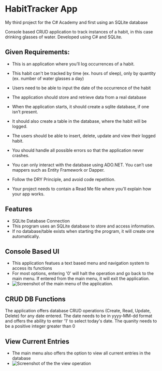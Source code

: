 # HabitTracker App
My third project for the C# Academy and first using an SQLite database

Console based CRUD application to track instances of a habit, in this case drinking glasses of water. Developed using C# and SQLite.

## Given Requirements:

- This is an application where you’ll log occurrences of a habit.

- This habit can't be tracked by time (ex. hours of sleep), only by quantity (ex. number of water glasses a day)

- Users need to be able to input the date of the occurrence of the habit

- The application should store and retrieve data from a real database

- When the application starts, it should create a sqlite database, if one isn’t present.

- It should also create a table in the database, where the habit will be logged.

- The users should be able to insert, delete, update and view their logged habit.

- You should handle all possible errors so that the application never crashes.

- You can only interact with the database using ADO.NET. You can’t use mappers such as Entity Framework or Dapper.

- Follow the DRY Principle, and avoid code repetition.

- Your project needs to contain a Read Me file where you'll explain how your app works.

## Features
- SQLite Database Connection
- This program uses an SQLite database to store and access information.
- If no database/table exists when starting the program, it will create one automatically.

## Console Based UI
- This application featues a text based menu and navigation system to access its functions
- For most options, entering '0' will halt the operation and go back to the main menu. If entered from the main menu, it will exit the application.
- ![Screenshot of the main menu of the application.](https://rvnprojectstorage.blob.core.windows.net/images/habittracker_menu.png)

## CRUD DB Functions
The application offers database CRUD operations (Create, Read, Update, Delete) for any date entered.
The date needs to be in yyyy-MM-dd format and offers the ability to enter '1' to select today's date.
The quanity needs to be a positive integer greater than 0

## View Current Entries
- The main menu also offers the option to view all current entries in the database
- ![Screenshot of the the view operation](https://rvnprojectstorage.blob.core.windows.net/images/habittracker_viewrecords.png)


